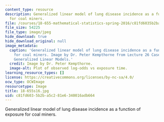```yaml
---
content_type: resource
description: Generalized linear model of lung disease incidence as a function of exposure
  for coal miners.
file: /courses/18-655-mathematical-statistics-spring-2016/c81fd6035b2ba5c281e6340016adb664_18-655s16.jpg
file_size: 54225
file_type: image/jpeg
hide_download: true
hide_download_original: null
image_metadata:
  caption: 'Generalized linear model of lung disease incidence as a function of exposure
    for coal miners. Image by Dr. Peter Kempthorne from Lecture 26 Case Study: Applying
    Generalized Linear Models.'
  credit: Image by Dr. Peter Kempthorne.
  image-alt: Plot of observed log-odds vs exposure time.
learning_resource_types: []
license: https://creativecommons.org/licenses/by-nc-sa/4.0/
ocw_type: OCWImage
resourcetype: Image
title: 18-655s16.jpg
uid: c81fd603-5b2b-a5c2-81e6-340016adb664
---
```

Generalized linear model of lung disease incidence as a function of exposure for coal miners.